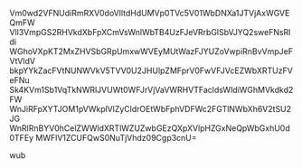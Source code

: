 Vm0wd2VFNUdiRmRXV0doVlltdHdUMVp0TVc5V01WbDNXa1JTVjAxWGVEQmFW
Vll3VmpGS2RHVkdXbFpXCmVsWnlWbTB4UzFJeVRrbGlSbVJYQ2sweFNsRldi
WGhoVXpKT2MxZHVSbGRpUmxwWVEyMUtWazFJYUZoVwpiRnBvVmpJeFVtVldV
bkpYYkZacFVtNUNWVkV5TVV0U2JHUlpZMFprV0FwVFJVcEZWbXRTUzFVeFNu
Sk4KVm1Sb1VqTkNWRlJVUWt0WFJrVjVaVWRHVTFacldsWldiWGhMVkdkd2FW
WnJiRFpXYTJOM1pVWkplVlZyCldrOEtWbFphVDFWc2FGTlNWbXh6V2tSU2JG
WnRlRnBYV0hCelZWWldXRTlWZUZwbGEzQXpXVlpHZGxNeQpWbGxhU0d0TFEy
MWFlV1ZCUFQwS0NuTjVhdz09Cgp3cnU=

wub